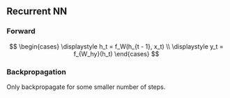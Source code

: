 ## Recurrent NN

### Forward

$$
\begin{cases}
    \displaystyle h_t = f_W(h_{t - 1}, x_t) \\
    \displaystyle y_t = f_{W_hy}(h_t)
\end{cases}
$$

### Backpropagation

Only backpropagate for some smaller number of steps.